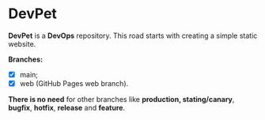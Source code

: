 # DevPet

**DevPet** is a **DevOps** repository. This road starts with creating a simple static website.

**Branches:**
- [x] main;
- [x] web (GitHub Pages web branch).

**There is no need** for other branches like **production, stating/canary**, **bugfix**, **hotfix**, **release** and **feature**.
